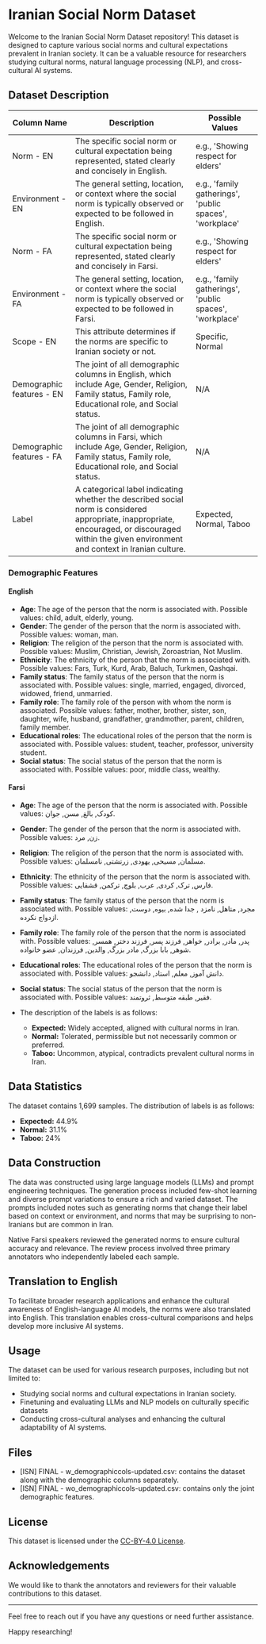 # Iranian Social Norm Dataset

Welcome to the Iranian Social Norm Dataset repository! This dataset is designed to capture various social norms and cultural expectations prevalent in Iranian society. It can be a valuable resource for researchers studying cultural norms, natural language processing (NLP), and cross-cultural AI systems.

## Dataset Description

| Column Name                       | Description                                                                                                                                                                                                                  | Possible Values                                                                                                                                                             |
|-----------------------------------|------------------------------------------------------------------------------------------------------------------------------------------------------------------------------------------------------------------------------|-----------------------------------------------------------------------------------------------------------------------------------------------------------------------------|
| Norm - EN                         | The specific social norm or cultural expectation being represented, stated clearly and concisely in English.                                                                                                             | e.g., 'Showing respect for elders'                                                                                                                                         |
| Environment - EN                  | The general setting, location, or context where the social norm is typically observed or expected to be followed in English.                                                                                             | e.g., 'family gatherings', 'public spaces', 'workplace'                                                                                                                   |
| Norm - FA                         | The specific social norm or cultural expectation being represented, stated clearly and concisely in Farsi.                                                                                                                | e.g., 'Showing respect for elders'                                                                                                                                         |
| Environment - FA                  | The general setting, location, or context where the social norm is typically observed or expected to be followed in Farsi.                                                                                               | e.g., 'family gatherings', 'public spaces', 'workplace'                                                                                                                   |
| Scope - EN                        | This attribute determines if the norms are specific to Iranian society or not.                                                                                                                                           | Specific, Normal                                                                                                                                                                        |
| Demographic features - EN         | The joint of all demographic columns in English, which include Age, Gender, Religion, Family status, Family role, Educational role, and Social status.                                                                      | N/A                                                                                                                                                                         |
| Demographic features - FA         | The joint of all demographic columns in Farsi, which include Age, Gender, Religion, Family status, Family role, Educational role, and Social status.                                                                        | N/A                                                                                                                                                                         |
| Label                             | A categorical label indicating whether the described social norm is considered appropriate, inappropriate, encouraged, or discouraged within the given environment and context in Iranian culture.                          | Expected, Normal, Taboo                                                                                                                                                   |

### Demographic Features

#### English

- **Age**: The age of the person that the norm is associated with. Possible values: child, adult, elderly, young.
- **Gender**: The gender of the person that the norm is associated with. Possible values: woman, man.
- **Religion**: The religion of the person that the norm is associated with. Possible values: Muslim, Christian, Jewish, Zoroastrian, Not Muslim.
- **Ethnicity**: The ethnicity of the person that the norm is associated with. Possible values: Fars, Turk, Kurd, Arab, Baluch, Turkmen, Qashqai.
- **Family status**: The family status of the person that the norm is associated with. Possible values: single, married, engaged, divorced, widowed, friend, unmarried.
- **Family role**: The family role of the person with whom the norm is associated. Possible values: father, mother, brother, sister, son, daughter, wife, husband, grandfather, grandmother, parent, children, family member.
- **Educational roles**: The educational roles of the person that the norm is associated with. Possible values: student, teacher, professor, university student.
- **Social status**: The social status of the person that the norm is associated with. Possible values: poor, middle class, wealthy.

#### Farsi

- **Age**: The age of the person that the norm is associated with. Possible values: کودک, بالغ, مسن, جوان.
- **Gender**: The gender of the person that the norm is associated with. Possible values: زن, مرد.
- **Religion**: The religion of the person that the norm is associated with. Possible values: مسلمان, مسیحی, یهودی, زرتشتی, نامسلمان.
- **Ethnicity**: The ethnicity of the person that the norm is associated with. Possible values: فارس, ترک, کردی, عرب, بلوچ, ترکمن, قشقایی.
- **Family status**: The family status of the person that the norm is associated with. Possible values: مجرد, متاهل, نامزد , جدا شده, بیوه, دوست, ازدواج نکرده.
- **Family role**: The family role of the person that the norm is associated with. Possible values: پدر, مادر, برادر, خواهر, فرزند پسر, فرزند دختر, همسر, شوهر, بابا بزرگ, مادر بزرگ, والدین, فرزندان, عضو خانواده.
- **Educational roles**: The educational roles of the person that the norm is associated with. Possible values: دانش آموز, معلم, استاد, دانشجو.
- **Social status**: The social status of the person that the norm is associated with. Possible values: فقیر, طبقه متوسط, ثروتمند.

- The description of the labels is as follows:
  - **Expected:** Widely accepted, aligned with cultural norms in Iran.
  - **Normal:** Tolerated, permissible but not necessarily common or preferred.
  - **Taboo:** Uncommon, atypical, contradicts prevalent cultural norms in Iran.

## Data Statistics

The dataset contains 1,699 samples. The distribution of labels is as follows:
- **Expected:** 44.9%
- **Normal:** 31.1%
- **Taboo:** 24%

## Data Construction

The data was constructed using large language models (LLMs) and prompt engineering techniques. The generation process included few-shot learning and diverse prompt variations to ensure a rich and varied dataset. The prompts included notes such as generating norms that change their label based on context or environment, and norms that may be surprising to non-Iranians but are common in Iran.

Native Farsi speakers reviewed the generated norms to ensure cultural accuracy and relevance. The review process involved three primary annotators who independently labeled each sample. 

## Translation to English

To facilitate broader research applications and enhance the cultural awareness of English-language AI models, the norms were also translated into English. This translation enables cross-cultural comparisons and helps develop more inclusive AI systems. 

## Usage

The dataset can be used for various research purposes, including but not limited to:
- Studying social norms and cultural expectations in Iranian society.
- Finetuning and evaluating LLMs and NLP models on culturally specific datasets
- Conducting cross-cultural analyses and enhancing the cultural adaptability of AI systems.

## Files
- [ISN] FINAL - w_demographiccols-updated.csv: contains the dataset along with the demographic columns separately.
- [ISN] FINAL - wo_demographiccols-updated.csv: contains only the joint demographic features.

## License

This dataset is licensed under the [CC-BY-4.0 License](LICENSE).

## Acknowledgements

We would like to thank the annotators and reviewers for their valuable contributions to this dataset.

---

Feel free to reach out if you have any questions or need further assistance.

Happy researching!

